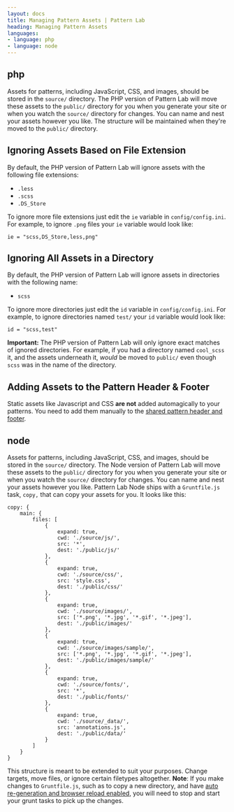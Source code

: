 ```yaml
---
layout: docs
title: Managing Pattern Assets | Pattern Lab
heading: Managing Pattern Assets
languages:
- language: php
- language: node
---
```


<!--- start php -->
<h2 id="php">php</h2>

Assets for patterns, including JavaScript, CSS, and images, should be stored in the `source/` directory. The PHP version of Pattern Lab will move these assets to the `public/` directory for you when you generate your site or when you watch the `source/` directory for changes. You can name and nest your assets however you like. The structure will be maintained when they're moved to the `public/` directory.

## Ignoring Assets Based on File Extension

By default, the PHP version of Pattern Lab will ignore assets with the following file extensions:

* `.less`
* `.scss`
* `.DS_Store`

To ignore more file extensions just edit the `ie` variable in `config/config.ini`. For example, to ignore `.png` files your `ie` variable would look like:

    ie = "scss,DS_Store,less,png"

## Ignoring All Assets in a Directory

By default, the PHP version of Pattern Lab will ignore assets in directories with the following name:

* `scss`

To ignore more directories just edit the `id` variable in `config/config.ini`. For example, to ignore directories named `test/` your `id` variable would look like:

    id = "scss,test"

**Important:** The PHP version of Pattern Lab will only ignore exact matches of ignored directories. For example, if you had a directory named `cool_scss` it, and the assets underneath it, _would_ be moved to `public/` even though `scss` was in the name of the directory.

## Adding Assets to the Pattern Header &amp; Footer

Static assets like Javascript and CSS **are not** added automagically to your patterns. You need to add them manually to the [shared pattern header and footer](/docs/pattern-header-footer.html).

<!--- end php -->

<!--- start node -->
<h2 id="node">node</h2>

Assets for patterns, including JavaScript, CSS, and images, should be stored in the `source/` directory. The Node version of Pattern Lab will move these assets to the `public/` directory for you when you generate your site or when you watch the `source/` directory for changes. You can name and nest your assets however you like. Pattern Lab Node ships with a `Gruntfile.js` task, `copy,` that can copy your assets for you. It looks like this:


    copy: {
        main: {
            files: [
                {
                    expand: true,
                    cwd: './source/js/',
                    src: '*',
                    dest: './public/js/'
                },
                {
                    expand: true,
                    cwd: './source/css/',
                    src: 'style.css',
                    dest: './public/css/'
                },
                {
                    expand: true,
                    cwd: './source/images/',
                    src: ['*.png', '*.jpg', '*.gif', '*.jpeg'],
                    dest: './public/images/'
                },
                {
                    expand: true,
                    cwd: './source/images/sample/',
                    src: ['*.png', '*.jpg', '*.gif', '*.jpeg'],
                    dest: './public/images/sample/'
                },
                {
                    expand: true,
                    cwd: './source/fonts/',
                    src: '*',
                    dest: './public/fonts/'
                },
                {
                    expand: true,
                    cwd: './source/_data/',
                    src: 'annotations.js',
                    dest: './public/data/'
                }
            ]
        }
    }

This structure is meant to be extended to suit your purposes. Change targets, move files, or ignore certain filetypes altogether. **Note**: If you make changes to `Gruntfile.js`, such as to copy a new directory, and have [auto re-generation and browser reload enabled](/docs/node/advanced-auto-reloading-the-browser.html), you will need to stop and start your grunt tasks to pick up the changes.

<!--- end node -->